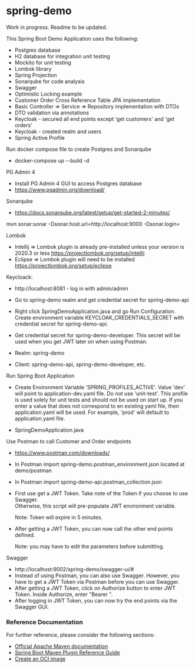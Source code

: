 # spring-demo

Work in progress.  Readme to be updated.

This Spring Boot Demo Application uses the following:

- Postgres database
- H2 database for integration unit testing
- Mockito for unit testing
- Lombok library
- Spring Projection
- Sonarqube for code analysis
- Swagger
- Optimistic Locking example
- Customer Order Cross Reference Table JPA implementation
- Basic Controller => Service => Repository implementation with DTOs
- DTO validation via annotations
- Keycloak - secured all end points except 'get customers' and 'get orders'
- Keycloak - created realm and users
- Spring Active Profile

Run docker compose file to create Postgres and Sonarqube

- docker-compose up --build -d

PG Admin 4

- Install PG Admin 4 GUI to access Postgres database
- https://www.pgadmin.org/download/

Sonarqube

- https://docs.sonarqube.org/latest/setup/get-started-2-minutes/

mvn sonar:sonar -Dsonar.host.url=http://localhost:9000 -Dsonar.login=<the-generated-token>

Lombok

- Intellij => Lombok plugin is already pre-installed unless your version is 2020.3 or less https://projectlombok.org/setup/intellij
- Eclipse => Lombok plugin will need to be installed https://projectlombok.org/setup/eclipse

Keycloack:

- http://localhost:8081 - log in with admin/admin
- Go to spring-demo realm and get credential secret for spring-demo-api
- Right click SpringDemoApplication.java and go Run Configuration. Create environment variable KEYCLOAK_CREDENTIALS_SECRET
  with credential secret for spring-demo-api.
- Get credential secret for spring-demo-developer.  This secret will be used when you get JWT later on when using Postman.

- Realm: spring-demo
- Client: spring-demo-api, spring-demo-developer, etc.

Run Spring Boot Application

- Create Environment Variable 'SPRING_PROFILES_ACTIVE'.  Value 'dev' will point to application-dev.yaml file. 
  Do not use 'unit-test'. This profile is used solely for unit tests and should not be used on start up.  If you enter a
  value that does not correspond to en existing yaml file, then application.yaml will be used.  For example, 'prod'
  will default to application.yaml file.

- SpringDemoApplication.java

Use Postman to call Customer and Order endpoints

- https://www.postman.com/downloads/

- In Postman import spring-demo.postman_environment.json located at demo/postman
- In Postman import spring-demo-api.postman_collection.json

- First use get a JWT Token. Take note of the Token if you choose to use Swagger.  
  Otherwise, this script will pre-populate JWT environment variable.  

  Note: Token will expire in 5 minutes.

- After getting a JWT Token, you can now call the other end points defined. 

  Note: you may have to edit the parameters before submitting.

Swagger

- http://localhost:9002/spring-demo/swagger-ui/#
- Instead of using Postman, you can also use Swagger.  However, you have to get a JWT Token
  via Postman before you can use Swagger.
- After getting a JWT Token, click on Authorize button to enter JWT Token. 
  Inside Authorize, enter "Bearer <JWT Token>".
- After logging in JWT Token, you can now try the end points via the Swagger GUI.

### Reference Documentation
For further reference, please consider the following sections:

* [Official Apache Maven documentation](https://maven.apache.org/guides/index.html)
* [Spring Boot Maven Plugin Reference Guide](https://docs.spring.io/spring-boot/docs/2.5.0/maven-plugin/reference/html/)
* [Create an OCI image](https://docs.spring.io/spring-boot/docs/2.5.0/maven-plugin/reference/html/#build-image)
